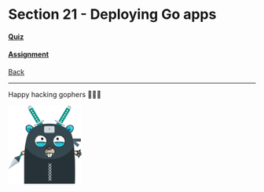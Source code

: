 # Section 21 - Deploying Go apps

#### [Quiz](https://github.com/steevehook/udemy-go101/blob/master/section_21-deploying-go-apps/quiz)
#### [Assignment](https://github.com/steevehook/udemy-go101/blob/master/section_21-deploying-go-apps/assignment)

[Back](https://github.com/steevehook/udemy-go101)

---

Happy hacking gophers 🚀🚀🚀

<img src="https://github.com/steevehook/udemy-go101/raw/master/udemy-go101.svg?sanitize=true" width="150px"/>
